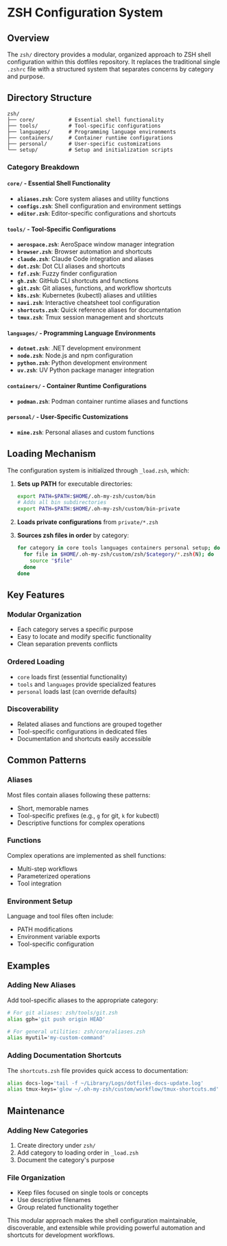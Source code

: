 # ZSH Configuration System

## Overview

The `zsh/` directory provides a modular, organized approach to ZSH shell configuration within this dotfiles repository. It replaces the traditional single `.zshrc` file with a structured system that separates concerns by category and purpose.

## Directory Structure

```textplain
zsh/
├── core/           # Essential shell functionality
├── tools/          # Tool-specific configurations
├── languages/      # Programming language environments
├── containers/     # Container runtime configurations
├── personal/       # User-specific customizations
└── setup/          # Setup and initialization scripts
```

### Category Breakdown

#### `core/` - Essential Shell Functionality

- **`aliases.zsh`**: Core system aliases and utility functions
- **`configs.zsh`**: Shell configuration and environment settings
- **`editor.zsh`**: Editor-specific configurations and shortcuts

#### `tools/` - Tool-Specific Configurations

- **`aerospace.zsh`**: AeroSpace window manager integration
- **`browser.zsh`**: Browser automation and shortcuts
- **`claude.zsh`**: Claude Code integration and aliases
- **`dot.zsh`**: Dot CLI aliases and shortcuts
- **`fzf.zsh`**: Fuzzy finder configuration
- **`gh.zsh`**: GitHub CLI shortcuts and functions
- **`git.zsh`**: Git aliases, functions, and workflow shortcuts
- **`k8s.zsh`**: Kubernetes (kubectl) aliases and utilities
- **`navi.zsh`**: Interactive cheatsheet tool configuration
- **`shortcuts.zsh`**: Quick reference aliases for documentation
- **`tmux.zsh`**: Tmux session management and shortcuts

#### `languages/` - Programming Language Environments

- **`dotnet.zsh`**: .NET development environment
- **`node.zsh`**: Node.js and npm configuration
- **`python.zsh`**: Python development environment
- **`uv.zsh`**: UV Python package manager integration

#### `containers/` - Container Runtime Configurations

- **`podman.zsh`**: Podman container runtime aliases and functions

#### `personal/` - User-Specific Customizations

- **`mine.zsh`**: Personal aliases and custom functions

## Loading Mechanism

The configuration system is initialized through `_load.zsh`, which:

1. **Sets up PATH** for executable directories:

   ```bash
   export PATH=$PATH:$HOME/.oh-my-zsh/custom/bin
   # Adds all bin subdirectories
   export PATH=$PATH:$HOME/.oh-my-zsh/custom/bin-private
   ```

2. **Loads private configurations** from `private/*.zsh`

3. **Sources zsh files in order** by category:

   ```bash
   for category in core tools languages containers personal setup; do
     for file in $HOME/.oh-my-zsh/custom/zsh/$category/*.zsh(N); do
       source "$file"
     done
   done
   ```

## Key Features

### Modular Organization

- Each category serves a specific purpose
- Easy to locate and modify specific functionality
- Clean separation prevents conflicts

### Ordered Loading

- `core` loads first (essential functionality)
- `tools` and `languages` provide specialized features
- `personal` loads last (can override defaults)

### Discoverability

- Related aliases and functions are grouped together
- Tool-specific configurations in dedicated files
- Documentation and shortcuts easily accessible

## Common Patterns

### Aliases

Most files contain aliases following these patterns:

- Short, memorable names
- Tool-specific prefixes (e.g., `g` for git, `k` for kubectl)
- Descriptive functions for complex operations

### Functions

Complex operations are implemented as shell functions:

- Multi-step workflows
- Parameterized operations
- Tool integration

### Environment Setup

Language and tool files often include:

- PATH modifications
- Environment variable exports
- Tool-specific configuration

## Examples

### Adding New Aliases

Add tool-specific aliases to the appropriate category:

```bash
# For git aliases: zsh/tools/git.zsh
alias gph='git push origin HEAD'

# For general utilities: zsh/core/aliases.zsh
alias myutil='my-custom-command'
```

### Adding Documentation Shortcuts

The `shortcuts.zsh` file provides quick access to documentation:

```bash
alias docs-log='tail -f ~/Library/Logs/dotfiles-docs-update.log'
alias tmux-keys='glow ~/.oh-my-zsh/custom/workflow/tmux-shortcuts.md'
```

## Maintenance

### Adding New Categories

1. Create directory under `zsh/`
2. Add category to loading order in `_load.zsh`
3. Document the category's purpose

### File Organization

- Keep files focused on single tools or concepts
- Use descriptive filenames
- Group related functionality together

This modular approach makes the shell configuration maintainable, discoverable, and extensible while providing powerful automation and shortcuts for development workflows.

